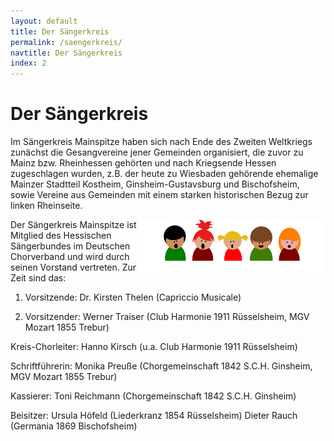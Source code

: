 ```yaml
---
layout: default
title: Der Sängerkreis
permalink: /saengerkreis/
navtitle: Der Sängerkreis
index: 2
---
```

# Der Sängerkreis

Im Sängerkreis Mainspitze haben sich nach Ende des Zweiten Weltkriegs zunächst die Gesangvereine jener Gemeinden organisiert, die zuvor zu Mainz bzw. Rheinhessen gehörten und nach  Kriegsende Hessen zugeschlagen wurden, z.B. der heute zu Wiesbaden gehörende ehemalige Mainzer Stadtteil Kostheim, Ginsheim-Gustavsburg und Bischofsheim, sowie Vereine aus Gemeinden mit einem starken historischen Bezug zur linken Rheinseite.

<img style="width: 300px; float: right;" alt="Chor" src="/Saenger.png">
Der Sängerkreis Mainspitze ist Mitglied des Hessischen Sängerbundes im Deutschen Chorverband und wird durch seinen Vorstand vertreten. Zur Zeit sind das:

1. Vorsitzende: Dr. Kirsten Thelen (Capriccio Musicale)

2. Vorsitzender: Werner Traiser (Club Harmonie 1911 Rüsselsheim, MGV Mozart 1855 Trebur)

Kreis-Chorleiter: Hanno Kirsch (u.a. Club Harmonie 1911 Rüsselsheim)

Schriftführerin: Monika Preuße (Chorgemeinschaft 1842 S.C.H. Ginsheim, MGV Mozart 1855 Trebur)

Kassierer: Toni Reichmann (Chorgemeinschaft 1842 S.C.H. Ginsheim)

Beisitzer: Ursula Höfeld (Liederkranz 1854 Rüsselsheim)
               Dieter Rauch (Germania 1869 Bischofsheim)
